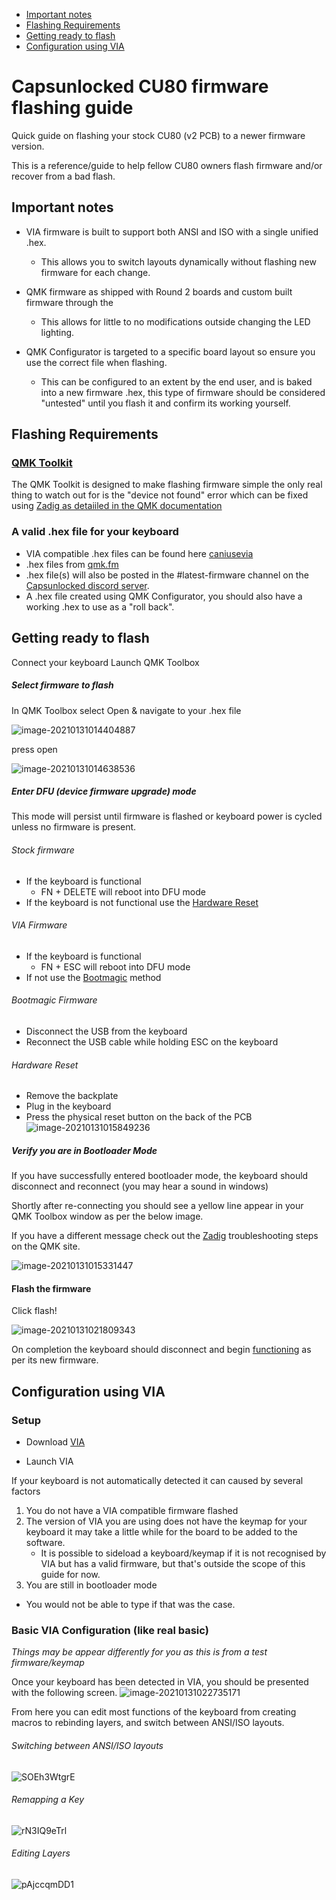   * [Important notes](#important-notes)
  * [Flashing Requirements](#flashing-requirements)
  * [Getting ready to flash](#getting-ready-to-flash)
  * [Configuration using VIA](#configuration-using-via)

# Capsunlocked CU80 firmware flashing guide

Quick guide on flashing your stock CU80 (v2 PCB) to a newer firmware version.

This is a reference/guide to help fellow CU80 owners flash firmware and/or recover from a bad flash.

## Important notes

- VIA firmware is built to support both ANSI and ISO with a single unified .hex.
  - This allows you to switch layouts dynamically without flashing new firmware for each change.

- QMK firmware as shipped with Round 2 boards and custom built firmware through the 
  - This allows for little to no modifications outside changing the LED lighting.

- QMK Configurator is targeted to a specific board layout so ensure you use the correct file when flashing.
  - This can be configured to an extent by the end user, and is baked into a new firmware .hex, this type of firmware should be considered "untested" until you flash it and confirm its working yourself.



## Flashing Requirements


### [QMK Toolkit](https://github.com/qmk/qmk_toolbox/releases/latest)
The QMK Toolkit is designed to make flashing firmware simple the only real thing to watch out for is the "device not found" error which can be fixed using [Zadig as detaiiled in the QMK documentation](https://docs.qmk.fm/#/driver_installation_zadig)


### A valid .hex file for your keyboard

- VIA compatible .hex files can be found here [caniusevia](https://caniusevia.com/docs/download_firmware/)
- .hex files from [qmk.fm](https://qmk.fm)
- .hex file(s) will also be posted in the #latest-firmware channel on the [Capsunlocked discord server](https://discord.com/invite/c6Eytwc).
- A .hex file created using QMK Configurator, you should also have a working .hex to use as a "roll back".

## Getting ready to flash

Connect your keyboard
Launch QMK Toolbox

##### Select firmware to flash

In QMK Toolbox select Open & navigate to your .hex file

![image-20210131014404887](img/qmk-open.png)

press open

![image-20210131014638536](img/qmk-firmware.png)


##### Enter DFU (device firmware upgrade) mode

This mode will persist until firmware is flashed or keyboard power is cycled unless no firmware is present.

###### Stock firmware

 - If the keyboard is functional  
    - FN + DELETE will reboot into DFU mode
 - If the keyboard is not functional use the [Hardware Reset](#hardware-reset)

###### VIA Firmware

 - If the keyboard is functional
   - FN + ESC will reboot into DFU mode
 - If not use the [Bootmagic](#bootmagic-firmware) method

###### Bootmagic Firmware

 - Disconnect the USB from the keyboard
 - Reconnect the USB cable while holding ESC on the keyboard

###### Hardware Reset

 - Remove the backplate
 - Plug in the keyboard
 - Press the physical reset button on the back of the PCB
![image-20210131015849236](img/reset-hard.png)


##### Verify you are in Bootloader Mode

If you have successfully entered bootloader mode, the keyboard should disconnect and reconnect (you may hear a sound in windows) 

Shortly after re-connecting you should see a yellow line appear in your QMK Toolbox window as per the below image.

If you have a different message check out the [Zadig](https://docs.qmk.fm/#/driver_installation_zadig) troubleshooting steps on the QMK site.

![image-20210131015331447](img/dfu-mode.png)

#### Flash the firmware

Click flash!

![image-20210131021809343](img/flash-success.png)

On completion the keyboard should disconnect and begin <u>functioning</u> as per its new firmware.




## Configuration using VIA

### Setup
- Download [VIA](https://github.com/the-via/releases/releases/latest)

- Launch VIA
   

If your keyboard is not automatically detected it can caused by several factors

1. You do not have a VIA compatible firmware flashed
2. The version of VIA you are using does not have the keymap for your keyboard it may take a little while for the board to be added to the software.
   - It is possible to sideload a keyboard/keymap if it is not recognised by VIA but has a valid firmware, but that's outside the scope of this guide for now. 
3. You are still in bootloader mode
  - You would not be able to type if that was the case.

### Basic VIA Configuration (like real basic)

*Things may be appear differently for you as this is from a test firmware/keymap*

Once your keyboard has been detected in VIA, you should be presented with the following screen.
![image-20210131022735171](img/via-loaded.png)

From here you can edit most functions of the keyboard from creating macros to rebinding layers, and switch between ANSI/ISO layouts.

###### Switching between ANSI/ISO layouts


![SOEh3WtgrE](img/layout.gif)


###### Remapping a Key


![rN3IQ9eTrl](img/remap.gif)


###### Editing Layers


![pAjccqmDD1](img/layer.gif)
